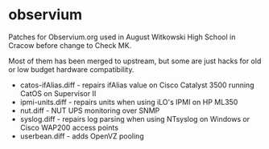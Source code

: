 observium
=========

Patches for Observium.org used in August Witkowski High School in Cracow before change to Check MK.

Most of them has been merged to upstream, but some are just hacks for old or low budget hardware compatibility.
* catos-ifAlias.diff - repairs ifAlias value on Cisco Catalyst 3500 running CatOS on Supervisor II
* ipmi-units.diff - repairs units  when using iLO's IPMI on HP ML350
* nut.diff - NUT UPS monitoring over SNMP
* syslog.diff - repairs log parsing when using NTsyslog on Windows or Cisco WAP200 access points
* userbean.diff - adds OpenVZ pooling 